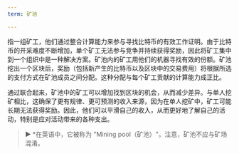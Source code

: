 ```yaml
---
term: 矿池

---
```

指一组矿工，他们通过整合计算能力来参与寻找比特币的有效工作证明。由于比特币的开采难度不断增加，单个矿工无法参与竞争并持续获得奖励，因此将矿工集中到一个组织中是一种解决方案。矿池内的矿工用他们的机器寻找有效的份额。矿池挖出一个区块后，奖励（包括新产生的比特币以及区块中的交易费用）将根据所选的支付方式在矿池成员之间分配。这种分配与每个矿工贡献的计算能力成正比。

通过联合起来，矿池中的矿工可以增加找到区块的机会，从而减少差异。与单人挖矿相比，这确保了更有规律、更可预测的收入来源，因为在单人挖矿中，矿工可能长期无法获得奖励。因此，他们可以平滑自己的收入，从而更好地了解自己的活动，特别是应对活动带来的各种支出。

> ► *在英语中，它被称为 "Mining pool（矿池）"。注意，矿池不应与矿场混淆。